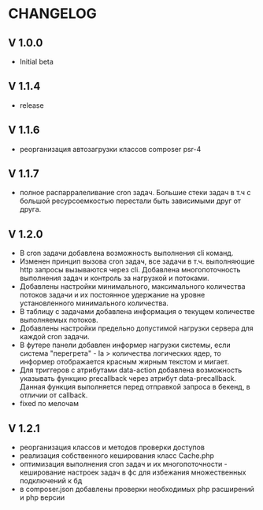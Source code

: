 CHANGELOG
=========

V 1.0.0
-------
 - Initial beta

 V 1.1.4
------- 
 - release

 V 1.1.6
-------
 - реорганизация автозагрузки классов composer psr-4

 V 1.1.7
-------
 - полное распарралеливание cron задач. Большие стеки задач в т.ч с большой ресурсоемкостью перестали быть зависимыми друг от друга.

 V 1.2.0
-------
 - В cron задачи добавлена возможность выполнения cli команд.
 - Изменен принцип вызова cron задач, все задачи в т.ч. выполняющие http запросы вызываются через cli. Добавлена многопоточность выполнения задач и контроль за нагрузкой и потоками.
 - Добавлены настройки минимального, максимального количества потоков задачи и их постоянное удержание на уровне установленного минимального количества.
 - В таблицу с задачами добавлена информация о текущем количестве выполняемых потоков.
 - Добавлены настройки предельно допустимой нагрузки сервера для каждой cron задачи.
 - В футере панели добавлен информер нагрузки системы, если система "перегрета" - la > количества логических ядер, то информер отображается красным жирным текстом и мигает.
 - Для триггеров с атрибутами data-action добавлена возможность указывать функцию precallback через атрибут data-precallback. Данная функция выполняется перед отправкой запроса в бекенд, в отличии от callback.
 - fixed по мелочам

V 1.2.1
-------
- реорганизация классов и методов проверки доступов
- реализация собственного кеширования класс Cache.php
- оптимизация выполнения cron задач и их многопоточности - кеширование настроек задач в фс для избежания множественных подключений к бд
- в composer.json добавлены проверки необходимых php расширений и php версии
